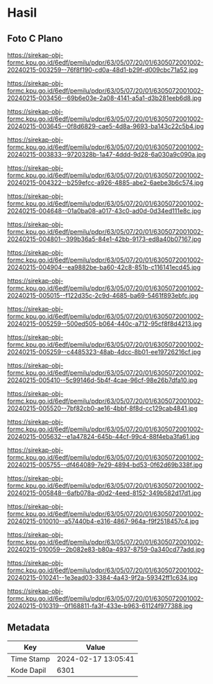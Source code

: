 # Hasil

## Foto C Plano

https://sirekap-obj-formc.kpu.go.id/6edf/pemilu/pdpr/63/05/07/20/01/6305072001002-20240215-003259--76f8f190-cd0a-48d1-b29f-d009cbc71a52.jpg

https://sirekap-obj-formc.kpu.go.id/6edf/pemilu/pdpr/63/05/07/20/01/6305072001002-20240215-003456--69b6e03e-2a08-4141-a5a1-d3b281eeb6d8.jpg

https://sirekap-obj-formc.kpu.go.id/6edf/pemilu/pdpr/63/05/07/20/01/6305072001002-20240215-003645--0f8d6829-cae5-4d8a-9693-ba143c22c5b4.jpg

https://sirekap-obj-formc.kpu.go.id/6edf/pemilu/pdpr/63/05/07/20/01/6305072001002-20240215-003833--9720328b-1a47-4ddd-9d28-6a030a9c090a.jpg

https://sirekap-obj-formc.kpu.go.id/6edf/pemilu/pdpr/63/05/07/20/01/6305072001002-20240215-004322--b259efcc-a926-4885-abe2-6aebe3b6c574.jpg

https://sirekap-obj-formc.kpu.go.id/6edf/pemilu/pdpr/63/05/07/20/01/6305072001002-20240215-004648--01a0ba08-a017-43c0-ad0d-0d34ed111e8c.jpg

https://sirekap-obj-formc.kpu.go.id/6edf/pemilu/pdpr/63/05/07/20/01/6305072001002-20240215-004801--399b36a5-84e1-42bb-9173-ed8a40b07167.jpg

https://sirekap-obj-formc.kpu.go.id/6edf/pemilu/pdpr/63/05/07/20/01/6305072001002-20240215-004904--ea9882be-ba60-42c8-851b-c116141ecd45.jpg

https://sirekap-obj-formc.kpu.go.id/6edf/pemilu/pdpr/63/05/07/20/01/6305072001002-20240215-005015--f122d35c-2c9d-4685-ba69-5461f893ebfc.jpg

https://sirekap-obj-formc.kpu.go.id/6edf/pemilu/pdpr/63/05/07/20/01/6305072001002-20240215-005259--500ed505-b064-440c-a712-95cf8f8d4213.jpg

https://sirekap-obj-formc.kpu.go.id/6edf/pemilu/pdpr/63/05/07/20/01/6305072001002-20240215-005259--c4485323-48ab-4dcc-8b01-ee19726216cf.jpg

https://sirekap-obj-formc.kpu.go.id/6edf/pemilu/pdpr/63/05/07/20/01/6305072001002-20240215-005410--5c99146d-5b4f-4cae-96cf-98e26b7dfa10.jpg

https://sirekap-obj-formc.kpu.go.id/6edf/pemilu/pdpr/63/05/07/20/01/6305072001002-20240215-005520--7bf82cb0-ae16-4bbf-8f8d-cc129cab4841.jpg

https://sirekap-obj-formc.kpu.go.id/6edf/pemilu/pdpr/63/05/07/20/01/6305072001002-20240215-005632--e1a47824-645b-44cf-99c4-88f4eba3fa61.jpg

https://sirekap-obj-formc.kpu.go.id/6edf/pemilu/pdpr/63/05/07/20/01/6305072001002-20240215-005755--df464089-7e29-4894-bd53-0f62d69b338f.jpg

https://sirekap-obj-formc.kpu.go.id/6edf/pemilu/pdpr/63/05/07/20/01/6305072001002-20240215-005848--6afb078a-d0d2-4eed-8152-349b582d17d1.jpg

https://sirekap-obj-formc.kpu.go.id/6edf/pemilu/pdpr/63/05/07/20/01/6305072001002-20240215-010010--a57440b4-e316-4867-964a-f9f2518457c4.jpg

https://sirekap-obj-formc.kpu.go.id/6edf/pemilu/pdpr/63/05/07/20/01/6305072001002-20240215-010059--2b082e83-b80a-4937-8759-0a340cd77add.jpg

https://sirekap-obj-formc.kpu.go.id/6edf/pemilu/pdpr/63/05/07/20/01/6305072001002-20240215-010241--1e3ead03-3384-4a43-9f2a-59342ff1c634.jpg

https://sirekap-obj-formc.kpu.go.id/6edf/pemilu/pdpr/63/05/07/20/01/6305072001002-20240215-010319--0f168811-fa3f-433e-b963-61124f977388.jpg


## Metadata

| Key        | Value               |
| ---------- | ------------------- |
| Time Stamp | 2024-02-17 13:05:41 |
| Kode Dapil | 6301                |



